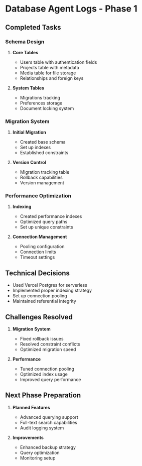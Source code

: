 # Database Agent Logs - Phase 1

## Completed Tasks

### Schema Design
1. **Core Tables**
   - Users table with authentication fields
   - Projects table with metadata
   - Media table for file storage
   - Relationships and foreign keys

2. **System Tables**
   - Migrations tracking
   - Preferences storage
   - Document locking system

### Migration System
1. **Initial Migration**
   - Created base schema
   - Set up indexes
   - Established constraints

2. **Version Control**
   - Migration tracking table
   - Rollback capabilities
   - Version management

### Performance Optimization
1. **Indexing**
   - Created performance indexes
   - Optimized query paths
   - Set up unique constraints

2. **Connection Management**
   - Pooling configuration
   - Connection limits
   - Timeout settings

## Technical Decisions
- Used Vercel Postgres for serverless
- Implemented proper indexing strategy
- Set up connection pooling
- Maintained referential integrity

## Challenges Resolved
1. **Migration System**
   - Fixed rollback issues
   - Resolved constraint conflicts
   - Optimized migration speed

2. **Performance**
   - Tuned connection pooling
   - Optimized index usage
   - Improved query performance

## Next Phase Preparation
1. **Planned Features**
   - Advanced querying support
   - Full-text search capabilities
   - Audit logging system

2. **Improvements**
   - Enhanced backup strategy
   - Query optimization
   - Monitoring setup 